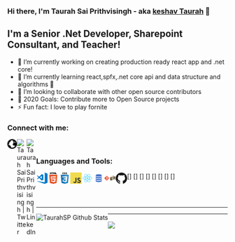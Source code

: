 ### Hi there, I'm Taurah Sai Prithvisingh - aka [keshav Taurah][website] 👋

## I'm a Senior .Net Developer, Sharepoint Consultant, and Teacher!
- 🔭 I’m currently working on creating production ready react app and .net core!
- 🌱 I’m currently learning react,spfx,.net core api and data structure and algorithms 🤣
- 👯 I’m looking to collaborate with other open source contributors
- 🥅 2020 Goals: Contribute more to Open Source projects
- ⚡ Fun fact: I love to play fornite

### Connect with me:

[<img align="left" alt="Taurah Sai Prithvisingh" width="22px" src="https://raw.githubusercontent.com/iconic/open-iconic/master/svg/globe.svg" />][website]
[<img align="left" alt="Taurah Sai Prithvisingh | Twitter" width="22px" src="https://cdn.jsdelivr.net/npm/simple-icons@v3/icons/twitter.svg" />][twitter]
[<img align="left" alt="Taurah Sai Prithvisingh | LinkedIn" width="22px" src="https://cdn.jsdelivr.net/npm/simple-icons@v3/icons/linkedin.svg" />][linkedin]

<br />

### Languages and Tools:

[<img align="left" alt="Visual Studio Code" width="26px" src="https://raw.githubusercontent.com/github/explore/80688e429a7d4ef2fca1e82350fe8e3517d3494d/topics/visual-studio-code/visual-studio-code.png" />]
[<img align="left" alt="HTML5" width="26px" src="https://raw.githubusercontent.com/github/explore/80688e429a7d4ef2fca1e82350fe8e3517d3494d/topics/html/html.png" />]
[<img align="left" alt="CSS3" width="26px" src="https://raw.githubusercontent.com/github/explore/80688e429a7d4ef2fca1e82350fe8e3517d3494d/topics/css/css.png" />]
[<img align="left" alt="JavaScript" width="26px" src="https://raw.githubusercontent.com/github/explore/80688e429a7d4ef2fca1e82350fe8e3517d3494d/topics/javascript/javascript.png" />]
[<img align="left" alt="React" width="26px" src="https://raw.githubusercontent.com/github/explore/80688e429a7d4ef2fca1e82350fe8e3517d3494d/topics/react/react.png" />]
[<img align="left" alt="SQL" width="26px" src="https://raw.githubusercontent.com/github/explore/80688e429a7d4ef2fca1e82350fe8e3517d3494d/topics/sql/sql.png" />]
[<img align="left" alt="Git" width="26px" src="https://raw.githubusercontent.com/github/explore/80688e429a7d4ef2fca1e82350fe8e3517d3494d/topics/git/git.png" />]
[<img align="left" alt="GitHub" width="26px" src="https://raw.githubusercontent.com/github/explore/78df643247d429f6cc873026c0622819ad797942/topics/github/github.png" />]

<br />
<br />

---

<img align="left" alt="TaurahSP Github Stats" src="https://github-readme-stats.vercel.app/api?username=TaurahSP&show_icons=true&hide_border=true&theme=dark&card_width=100%" />

---
<a href="https://github.com/anuraghazra/github-readme-stats">
  <!-- Change the `github-readme-stats.anuraghazra1.vercel.app` to `github-readme-stats.vercel.app`  -->
  <img align="center" src="https://github-readme-stats.vercel.app/api/top-langs/?username=TaurahSP&layout=compact&theme=radical&card_width=100%" />
</a>

[website]: https://keshavtaurah.com
[twitter]: https://twitter.com/keshavtaurah
[linkedin]: https://www.linkedin.com/in/taurah/
